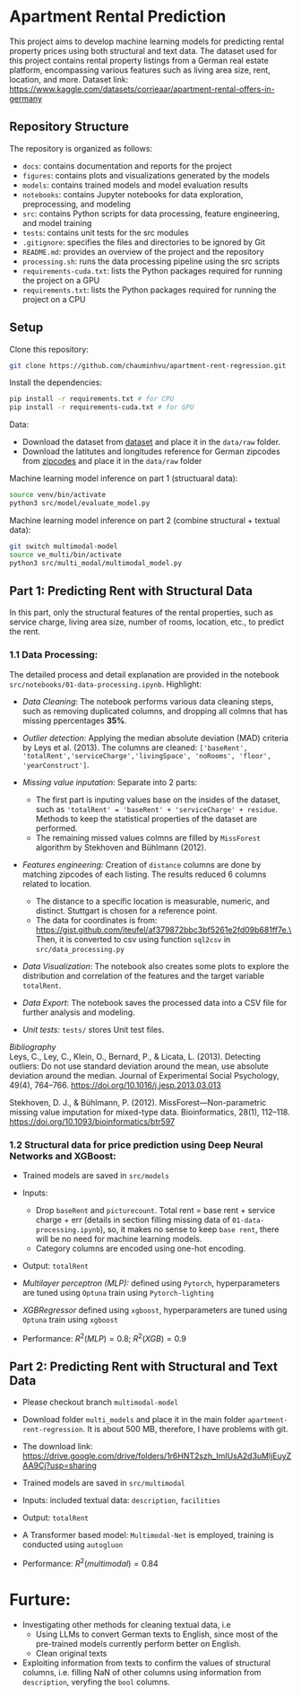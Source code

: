 # Apartment Rental Prediction

This project aims to develop machine learning models for predicting rental property prices using both structural and text data. The dataset used for this project contains rental property listings from a German real estate platform, encompassing various features such as living area size, rent, location, and more.
Dataset link: https://www.kaggle.com/datasets/corrieaar/apartment-rental-offers-in-germany
## Repository Structure

The repository is organized as follows:

- `docs`: contains documentation and reports for the project
- `figures`: contains plots and visualizations generated by the models
- `models`: contains trained models and model evaluation results
- `notebooks`: contains Jupyter notebooks for data exploration, preprocessing, and modeling
- `src`: contains Python scripts for data processing, feature engineering, and model training
- `tests`: contains unit tests for the src modules
- `.gitignore`: specifies the files and directories to be ignored by Git
- `README.md`: provides an overview of the project and the repository
- `processing.sh`: runs the data processing pipeline using the src scripts
- `requirements-cuda.txt`: lists the Python packages required for running the project on a GPU
- `requirements.txt`: lists the Python packages required for running the project on a CPU

<a name="setup"></a>
## Setup

Clone this repository:

```bash
git clone https://github.com/chauminhvu/apartment-rent-regression.git
```

Install the dependencies:

```bash
pip install -r requirements.txt # for CPU
pip install -r requirements-cuda.txt # for GPU
```
Data:
- Download the dataset from [dataset](https://www.kaggle.com/corrieaar/apartment-rental-offers-in-germany) and place it in the `data/raw` folder.
- Download the latitutes and longitudes reference for German zipcodes from [zipcodes](https://gist.github.com/iteufel/af379872bbc3bf5261e2fd09b681ff7e) and place it in the `data/raw` folder

Machine learning model inference on part 1 (structuaral data):
```bash
source venv/bin/activate
python3 src/model/evaluate_model.py
```
Machine learning model inference on part 2 (combine structural + textual data):
```bash
git switch multimodal-model
source ve_multi/bin/activate
python3 src/multi_modal/multimodal_model.py
```
## Part 1: Predicting Rent with Structural Data

In this part, only the structural features of the rental properties, such as service charge, living area size, number of rooms, location, etc., to predict the rent.

### 1.1 **Data Processing**:
The detailed process and detail explanation are provided in the notebook `src/notebooks/01-data-processing.ipynb`. Highlight:
- *Data Cleaning*: The notebook performs various data cleaning steps, such as removing duplicated columns, and dropping all colmns that has missing ppercentages **35%**.
- *Outlier detection:* Applying the median absolute deviation (MAD) criteria by Leys et al. (2013). The columns are cleaned: `['baseRent', 'totalRent','serviceCharge','livingSpace', 'noRooms', 'floor', 'yearConstruct']`.
- *Missing value inputation*: Separate into 2 parts: 
   - The first part is inputing values base on the insides of the dataset, such as `'totalRent' = 'baseRent' + 'serviceCharge' + residue`. Methods to keep the statistical properties of the dataset are performed.
   - The remaining missed values colmns are filled by `MissForest` algorithm by Stekhoven and Bühlmann (2012).

- *Features engineering:* Creation of `distance` columns are done by matching zipcodes of each listing. The results reduced 6 columns related to location.
   - The distance to a specific location is measurable, numeric, and distinct. Stuttgart is chosen for a reference point.
   - The data for coordinates is from: https://gist.github.com/iteufel/af379872bbc3bf5261e2fd09b681ff7e.\
Then, it is converted to csv using function `sql2csv` in `src/data_processing.py`
- *Data Visualization*: The notebook also creates some plots to explore the distribution and correlation of the features and the target variable `totalRent`.
- *Data Export*: The notebook saves the processed data into a CSV file for further analysis and modeling.
- *Unit tests:* `tests/` stores Unit test files.

*Bibliography*\
Leys, C., Ley, C., Klein, O., Bernard, P., & Licata, L. (2013). Detecting outliers: Do not use standard deviation around the mean, use absolute deviation around the median. Journal of Experimental Social Psychology, 49(4), 764–766. https://doi.org/10.1016/j.jesp.2013.03.013

Stekhoven, D. J., & Bühlmann, P. (2012). MissForest—Non-parametric missing value imputation for mixed-type data. Bioinformatics, 28(1), 112–118. https://doi.org/10.1093/bioinformatics/btr597


### 1.2 **Structural data for price prediction using Deep Neural Networks and XGBoost**:
- Trained models are saved in `src/models`
- Inputs: 
   - Drop `baseRent` and `picturecount`. Total rent = base rent + service charge + err (details in section filling missing data of `01-data-processing.ipynb`), so, it makes no sense to keep `base rent`, there will be no need for machine learning models.
   - Category columns are encoded using one-hot encoding.
- Output: `totalRent`

- *Multilayer perceptron (MLP):* defined using `Pytorch`, hyperparameters are tuned using `Optuna` train using `Pytorch-lighting`

- *XGBRegressor* defined using `xgboost`, hyperparameters are tuned using `Optuna` train using `xgboost`
- Performance: $R^2 (MLP)= 0.8$; $R^2 (XGB)= 0.9$

## Part 2: Predicting Rent with Structural and Text Data
- Please checkout branch `multimodal-model`
- Download folder `multi_models` and place it in the main folder `apartment-rent-regression`. It is about 500 MB, therefore, I have problems with git.
- The download link: https://drive.google.com/drive/folders/1r6HNT2szh_ImIUsA2d3uMljEuyZAA9Cj?usp=sharing
- Trained models are saved in `src/multimodal`
- Inputs: included textual data: `description`, `facilities`
- Output: `totalRent`

- A Transformer based model: `Multimodal-Net` is employed, training is conducted using `autogluon`
- Performance: $R^2 (multimodal)= 0.84$

# Furture:
- Investigating other methods for cleaning textual data, i.e 
   - Using LLMs to convert German texts to English, since most of the pre-trained models currently perform better on English.
   - Clean original texts
- Exploiting information from texts to confirm the values of structural columns, i.e. filling NaN of other columns using information from `description`, veryfing the `bool` columns.

